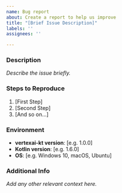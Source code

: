 ```yaml
---
name: Bug report
about: Create a report to help us improve
title: "[Brief Issue Description]"
labels: ''
assignees: ''

---
```


### Description

*Describe the issue briefly.*

### Steps to Reproduce

1. [First Step]
2. [Second Step]
3. [And so on...]

### Environment

- **vertexai-kt version**: [e.g. 1.0.0]
- **Kotlin version**: [e.g. 1.6.0]
- **OS**: [e.g. Windows 10, macOS, Ubuntu]

### Additional Info

*Add any other relevant context here.*